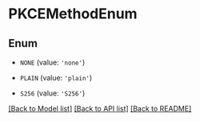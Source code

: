 # PKCEMethodEnum


## Enum

* `NONE` (value: `'none'`)

* `PLAIN` (value: `'plain'`)

* `S256` (value: `'S256'`)

[[Back to Model list]](../README.md#documentation-for-models) [[Back to API list]](../README.md#documentation-for-api-endpoints) [[Back to README]](../README.md)


